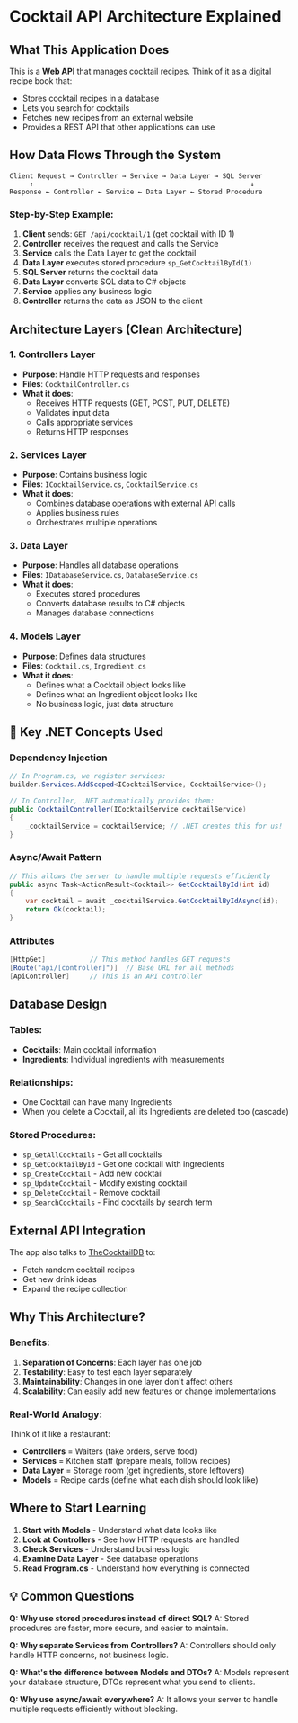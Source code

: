 # Cocktail API Architecture Explained

## **What This Application Does**

This is a **Web API** that manages cocktail recipes. Think of it as a digital recipe book that:
- Stores cocktail recipes in a database
- Lets you search for cocktails
- Fetches new recipes from an external website
- Provides a REST API that other applications can use

## **How Data Flows Through the System**

```
Client Request → Controller → Service → Data Layer → SQL Server
     ↑                                                      ↓
Response ← Controller ← Service ← Data Layer ← Stored Procedure
```

### **Step-by-Step Example:**
1. **Client** sends: `GET /api/cocktail/1` (get cocktail with ID 1)
2. **Controller** receives the request and calls the Service
3. **Service** calls the Data Layer to get the cocktail
4. **Data Layer** executes stored procedure `sp_GetCocktailById(1)`
5. **SQL Server** returns the cocktail data
6. **Data Layer** converts SQL data to C# objects
7. **Service** applies any business logic
8. **Controller** returns the data as JSON to the client

## **Architecture Layers (Clean Architecture)**

### **1. Controllers Layer**
- **Purpose**: Handle HTTP requests and responses
- **Files**: `CocktailController.cs`
- **What it does**: 
  - Receives HTTP requests (GET, POST, PUT, DELETE)
  - Validates input data
  - Calls appropriate services
  - Returns HTTP responses

### **2. Services Layer**
- **Purpose**: Contains business logic
- **Files**: `ICocktailService.cs`, `CocktailService.cs`
- **What it does**:
  - Combines database operations with external API calls
  - Applies business rules
  - Orchestrates multiple operations

### **3. Data Layer**
- **Purpose**: Handles all database operations
- **Files**: `IDatabaseService.cs`, `DatabaseService.cs`
- **What it does**:
  - Executes stored procedures
  - Converts database results to C# objects
  - Manages database connections

### **4. Models Layer**
- **Purpose**: Defines data structures
- **Files**: `Cocktail.cs`, `Ingredient.cs`
- **What it does**:
  - Defines what a Cocktail object looks like
  - Defines what an Ingredient object looks like
  - No business logic, just data structure

## 🔧 **Key .NET Concepts Used**

### **Dependency Injection**
```csharp
// In Program.cs, we register services:
builder.Services.AddScoped<ICocktailService, CocktailService>();

// In Controller, .NET automatically provides them:
public CocktailController(ICocktailService cocktailService)
{
    _cocktailService = cocktailService; // .NET creates this for us!
}
```

### **Async/Await Pattern**
```csharp
// This allows the server to handle multiple requests efficiently
public async Task<ActionResult<Cocktail>> GetCocktailById(int id)
{
    var cocktail = await _cocktailService.GetCocktailByIdAsync(id);
    return Ok(cocktail);
}
```

### **Attributes**
```csharp
[HttpGet]           // This method handles GET requests
[Route("api/[controller]")]  // Base URL for all methods
[ApiController]     // This is an API controller
```

## **Database Design**

### **Tables:**
- **Cocktails**: Main cocktail information
- **Ingredients**: Individual ingredients with measurements

### **Relationships:**
- One Cocktail can have many Ingredients
- When you delete a Cocktail, all its Ingredients are deleted too (cascade)

### **Stored Procedures:**
- `sp_GetAllCocktails` - Get all cocktails
- `sp_GetCocktailById` - Get one cocktail with ingredients
- `sp_CreateCocktail` - Add new cocktail
- `sp_UpdateCocktail` - Modify existing cocktail
- `sp_DeleteCocktail` - Remove cocktail
- `sp_SearchCocktails` - Find cocktails by search term

## **External API Integration**

The app also talks to [TheCocktailDB](https://www.thecocktaildb.com/) to:
- Fetch random cocktail recipes
- Get new drink ideas
- Expand the recipe collection

## **Why This Architecture?**

### **Benefits:**
1. **Separation of Concerns**: Each layer has one job
2. **Testability**: Easy to test each layer separately
3. **Maintainability**: Changes in one layer don't affect others
4. **Scalability**: Can easily add new features or change implementations

### **Real-World Analogy:**
Think of it like a restaurant:
- **Controllers** = Waiters (take orders, serve food)
- **Services** = Kitchen staff (prepare meals, follow recipes)
- **Data Layer** = Storage room (get ingredients, store leftovers)
- **Models** = Recipe cards (define what each dish should look like)

## **Where to Start Learning**

1. **Start with Models** - Understand what data looks like
2. **Look at Controllers** - See how HTTP requests are handled
3. **Check Services** - Understand business logic
4. **Examine Data Layer** - See database operations
5. **Read Program.cs** - Understand how everything is connected

## 💡 **Common Questions**

**Q: Why use stored procedures instead of direct SQL?**
A: Stored procedures are faster, more secure, and easier to maintain.

**Q: Why separate Services from Controllers?**
A: Controllers should only handle HTTP concerns, not business logic.

**Q: What's the difference between Models and DTOs?**
A: Models represent your database structure, DTOs represent what you send to clients.

**Q: Why use async/await everywhere?**
A: It allows your server to handle multiple requests efficiently without blocking. 